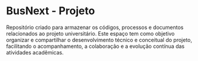# BusNext - Projeto

Repositório criado para armazenar os códigos, processos e documentos relacionados ao projeto universitário. Este espaço tem como objetivo organizar e compartilhar o desenvolvimento técnico e conceitual do projeto, facilitando o acompanhamento, a colaboração e a evolução contínua das atividades acadêmicas.
